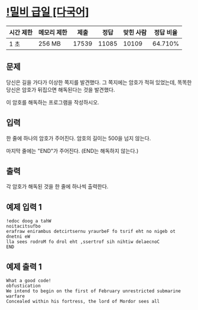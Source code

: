 # [!밀비 급일 [다국어]](https://www.acmicpc.net/problem/11365)

| 시간 제한 | 메모리 제한 | 제출 | 정답 | 맞힌 사람 | 정답 비율 |
| --- | --- | --- | --- | --- | --- |
| 1 초 | 256 MB | 17539 | 11085 | 10109 | 64.710% |

## 문제

당신은 길을 가다가 이상한 쪽지를 발견했다. 그 쪽지에는 암호가 적혀 있었는데, 똑똑한 당신은 암호가 뒤집으면 해독된다는 것을 발견했다.

이 암호를 해독하는 프로그램을 작성하시오.

## 입력

한 줄에 하나의 암호가 주어진다. 암호의 길이는 500을 넘지 않는다.

마지막 줄에는 "END"가 주어진다. (END는 해독하지 않는다.)

## 출력

각 암호가 해독된 것을 한 줄에 하나씩 출력한다.

## 예제 입력 1

```
!edoc doog a tahW
noitacitsufbo
erafraw enirambus detcirtsernu yraurbeF fo tsrif eht no nigeb ot dnetni eW
lla sees rodroM fo drol eht ,ssertrof sih nihtiw delaecnoC
END

```

## 예제 출력 1

```
What a good code!
obfustication
We intend to begin on the first of February unrestricted submarine warfare
Concealed within his fortress, the lord of Mordor sees all
```
